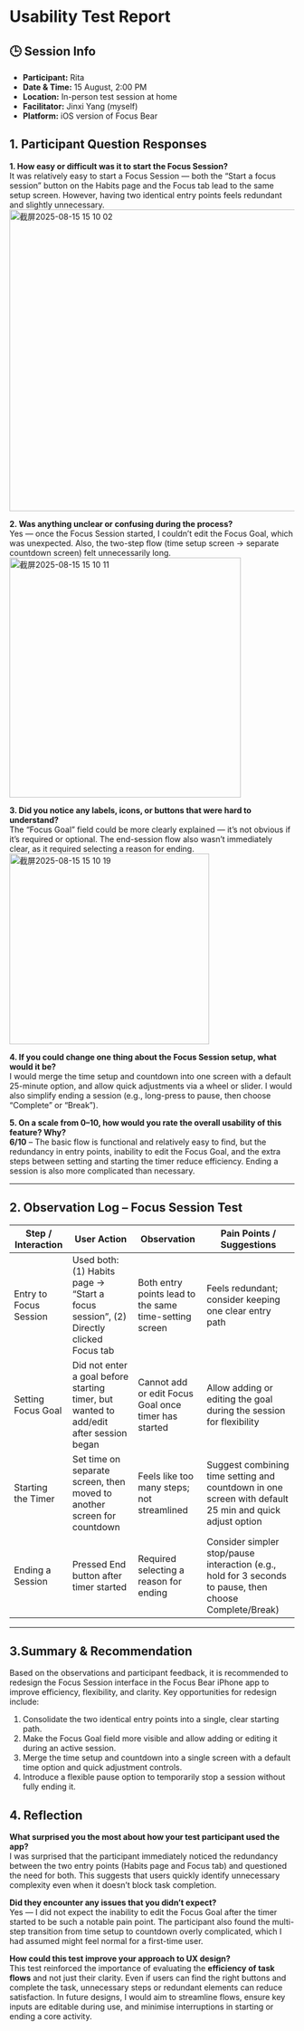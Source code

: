 # Usability Test Report

## 🕒 Session Info
- **Participant:** Rita  
- **Date & Time:** 15 August, 2:00 PM  
- **Location:** In-person test session at home  
- **Facilitator:** Jinxi Yang (myself)  
- **Platform:** iOS version of Focus Bear
## 1. Participant Question Responses

**1. How easy or difficult was it to start the Focus Session?**  
It was relatively easy to start a Focus Session — both the “Start a focus session” button on the Habits page and the Focus tab lead to the same setup screen. However, having two identical entry points feels redundant and slightly unnecessary.  
<img width="619" height="533" alt="截屏2025-08-15 15 10 02" src="https://github.com/user-attachments/assets/1a18baed-e09f-4a41-896d-209e783a1ae9" />

**2. Was anything unclear or confusing during the process?**  
Yes — once the Focus Session started, I couldn’t edit the Focus Goal, which was unexpected. Also, the two-step flow (time setup screen → separate countdown screen) felt unnecessarily long.  
<img width="409" height="424" alt="截屏2025-08-15 15 10 11" src="https://github.com/user-attachments/assets/54c112db-e809-4948-9d76-3e6d56ea8d0c" />

**3. Did you notice any labels, icons, or buttons that were hard to understand?**  
The “Focus Goal” field could be more clearly explained — it’s not obvious if it’s required or optional. The end-session flow also wasn’t immediately clear, as it required selecting a reason for ending.  
<img width="353" height="337" alt="截屏2025-08-15 15 10 19" src="https://github.com/user-attachments/assets/3cb8e571-47c6-4c2c-91ff-7ed560f3f574" />

**4. If you could change one thing about the Focus Session setup, what would it be?**  
I would merge the time setup and countdown into one screen with a default 25-minute option, and allow quick adjustments via a wheel or slider. I would also simplify ending a session (e.g., long-press to pause, then choose “Complete” or “Break”).  

**5. On a scale from 0–10, how would you rate the overall usability of this feature? Why?**  
**6/10** – The basic flow is functional and relatively easy to find, but the redundancy in entry points, inability to edit the Focus Goal, and the extra steps between setting and starting the timer reduce efficiency. Ending a session is also more complicated than necessary.  

---

## 2. Observation Log – Focus Session Test

| Step / Interaction       | User Action | Observation | Pain Points / Suggestions |
|--------------------------|-------------|-------------|---------------------------|
| Entry to Focus Session   | Used both: (1) Habits page → “Start a focus session”, (2) Directly clicked Focus tab | Both entry points lead to the same time-setting screen | Feels redundant; consider keeping one clear entry path |
| Setting Focus Goal       | Did not enter a goal before starting timer, but wanted to add/edit after session began | Cannot add or edit Focus Goal once timer has started | Allow adding or editing the goal during the session for flexibility |
| Starting the Timer       | Set time on separate screen, then moved to another screen for countdown | Feels like too many steps; not streamlined | Suggest combining time setting and countdown in one screen with default 25 min and quick adjust option |
| Ending a Session         | Pressed End button after timer started | Required selecting a reason for ending | Consider simpler stop/pause interaction (e.g., hold for 3 seconds to pause, then choose Complete/Break) |

---
## 3.Summary & Recommendation
Based on the observations and participant feedback, it is recommended to redesign the Focus Session interface in the Focus Bear iPhone app to improve efficiency, flexibility, and clarity.
Key opportunities for redesign include:
1. Consolidate the two identical entry points into a single, clear starting path.
2. Make the Focus Goal field more visible and allow adding or editing it during an active session.
3. Merge the time setup and countdown into a single screen with a default time option and quick adjustment controls.
4. Introduce a flexible pause option to temporarily stop a session without fully ending it.

## 4. Reflection

**What surprised you the most about how your test participant used the app?**  
I was surprised that the participant immediately noticed the redundancy between the two entry points (Habits page and Focus tab) and questioned the need for both. This suggests that users quickly identify unnecessary complexity even when it doesn’t block task completion.  

**Did they encounter any issues that you didn’t expect?**  
Yes — I did not expect the inability to edit the Focus Goal after the timer started to be such a notable pain point. The participant also found the multi-step transition from time setup to countdown overly complicated, which I had assumed might feel normal for a first-time user.  

**How could this test improve your approach to UX design?**  
This test reinforced the importance of evaluating the **efficiency of task flows** and not just their clarity. Even if users can find the right buttons and complete the task, unnecessary steps or redundant elements can reduce satisfaction. In future designs, I would aim to streamline flows, ensure key inputs are editable during use, and minimise interruptions in starting or ending a core activity.  
